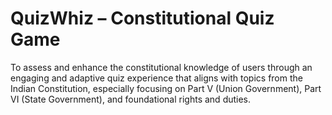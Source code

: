 # QuizWhiz – Constitutional Quiz Game

To assess and enhance the constitutional knowledge of users through an engaging and adaptive quiz experience that aligns with topics from the Indian Constitution, especially focusing on Part V (Union Government), Part VI (State Government), and foundational rights and duties.

